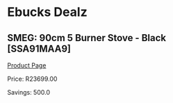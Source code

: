 
# Ebucks Dealz
## SMEG: 90cm 5 Burner Stove - Black [SSA91MAA9]
[Product Page](https://www.ebucks.com/web/shop/productSelected.do?prodId=316728546&catId=704989856)

Price: R23699.00

Savings: 500.0


	